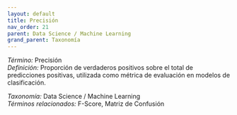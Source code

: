 ```yaml
---
layout: default
title: Precisión
nav_order: 21
parent: Data Science / Machine Learning
grand_parent: Taxonomía
---
```


*Término:* Precisión  
*Definición:* Proporción de verdaderos positivos sobre el total de predicciones positivas, utilizada como métrica de evaluación en modelos de clasificación.

*Taxonomía:* Data Science / Machine Learning  
*Términos relacionados:* F-Score, Matriz de Confusión
